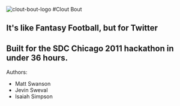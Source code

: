 ![clout-bout-logo](https://github.com/swanson/cloutbout/raw/master/gfx/cloutbout_logo_512w.png)
#Clout Bout
## It's like Fantasy Football, but for Twitter

## Built for the SDC Chicago 2011 hackathon in under 36 hours.

Authors:

* Matt Swanson  
* Jevin Sweval  
* Isaiah Simpson  
